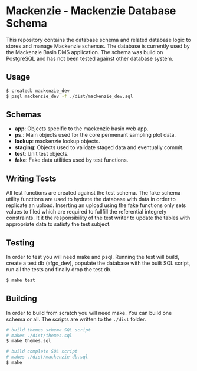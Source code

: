 # Mackenzie - Mackenzie Database Schema



This repository contains the database schema and related database logic to stores and manage Mackenzie schemas. The database is currently used by the Mackenzie Basin DMS application. The schema was build on PostgreSQL and has not been tested against other database system.

## Usage

````bash
$ createdb mackenzie_dev
$ psql mackenzie_dev -f ./dist/mackenzie_dev.sql
````

## Schemas

* **app**: Objects specific to the mackenzie basin web app.
* **ps.**: Main objects used for the core permenant sampling plot data.
* **lookup**: mackenzie lookup objects.
* **staging**: Objects used to validate staged data and eventually commit.
* **test**: Unit test objects.
* **fake**: Fake data utilities used by test functions.

## Writing Tests
All test functions are created against the test schema. The fake schema utility functions are used to hydrate the database with data in order to replicate an upload. Inserting an upload using the fake functions only sets values to filed which are required to fullfill the referential integrety constraints. It it the responsibility of the test writer to update the tables with appropriate data to satisfy the test subject.


## Testing
In order to test you will need make and psql. Running the test will build, create a test db (afgo_dev), populate the database with the built SQL script, run all the tests and finally drop the test db.

````bash
$ make test
````

## Building
In order to build from scratch you will need make. You can build one schema or all. The scripts are written to the ``./dist`` folder.

````bash
# build themes schema SQL script
# makes ./dist/themes.sql
$ make themes.sql

# build complete SQL script
# makes ./dist/mackenzie-db.sql
$ make
````